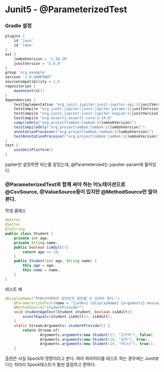 # Junit5 - @ParameterizedTest

### Gradle 설정

```groovy
plugins {
    id 'java'
    id 'idea'
}
ext {
    lombokVersion = '1.18.10'
    junitVersion = '5.6.0'
}
group 'org.example'
version '1.0-SNAPSHOT'
sourceCompatibility = 1.8
repositories {
    mavenCentral()
}
dependencies {
    testImplementation "org.junit.jupiter:junit-jupiter-api:${junitVersion}"
    testCompile "org.junit.jupiter:junit-jupiter-params:${junitVersion}"
    testCompile "org.junit.jupiter:junit-jupiter-engine:${junitVersion}"
    testCompile "org.assertj:assertj-core:3.14.0"
    compileOnly("org.projectlombok:lombok:${lombokVersion}")
    testCompileOnly("org.projectlombok:lombok:${lombokVersion}")
    annotationProcessor("org.projectlombok:lombok:${lombokVersion}")
    testAnnotationProcessor("org.projectlombok:lombok:${lombokVersion}")
}
test {
    useJUnitPlatform()
}
```

jupiter만 설정하면 되는줄 알았는데, @Parameterized는 jupuiter-param에 들어있다.

### @ParameterizedTest와 함께 써야 하는 어노테이션으로 @CsvSource, @ValueSource등이 있지만 @MethodSource만 알아본다.

학생 클래스

```java
@Getter
@Setter
@ToString
public class Student {
    private int age;
    private String name;
    public boolean isAdult(){
        return age >= 18;
    }
    public Student(int age, String name) {
        this.age = age;
        this.name = name;
    }
}
```

테스트 예

```java
@DisplayName("학생나이에따라 성인인지 판단할 수 있어야 한다.")
    @ParameterizedTest(name = "{index} {displayName} {arguments} message={0}")
    @MethodSource("studentProvider")
    void studentAgeTest(Student student, boolean isAdult){
        assertEquals(student.isAdult(), isAdult);
    }
    static Stream<Arguments> studentProvider() {
        return Stream.of(
                Arguments.arguments(new Student(17, "고구마"), false),
                Arguments.arguments(new Student(18, "감자"), true),
                Arguments.arguments(new Student(19, "바나나"), true));
    }
```

출현은 사실 Spock의 영향이라고 본다. 여러 파라미터를 테스트 하는 경우에는 Junit보다는 차라리 Spock테스트가 훨씬 깔끔하고 편하다.
